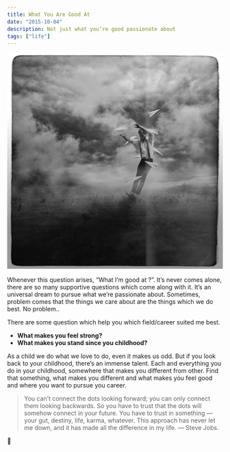 ```yaml
---
title: What You Are Good At
date: "2015-10-04"
description: Not just what you’re good passionate about
tags: ["life"]
---
```


![What you are good at](./what-you-good-at.jpeg)

Whenever this question arises, “What I’m good at ?”. It’s never comes alone, there are so many supportive questions which come along with it. It’s an universal dream to pursue what we’re passionate about. Sometimes, problem comes that the things we care about are the things which we do best. No problem..

There are some question which help you which field/career suited me best.

- **What makes you feel strong?**
- **What makes you stand since you childhood?**

As a child we do what we love to do, even it makes us odd. But if you look back to your childhood, there’s an immense talent. Each and everything you do in your childhood, somewhere that makes you different from other. Find that something, what makes you different and what makes you feel good and where you want to pursue you career.

> You can’t connect the dots looking forward; you can only connect them looking backwards. So you have to trust that the dots will somehow connect in your future. You have to trust in something — your gut, destiny, life, karma, whatever. This approach has never let me down, and it has made all the difference in my life. — Steve Jobs.

🙏
